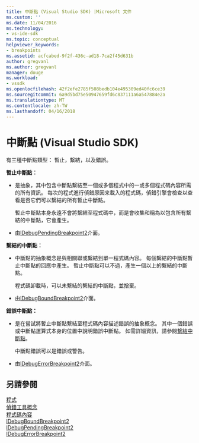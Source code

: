 ```yaml
---
title: 中斷點 (Visual Studio SDK) |Microsoft 文件
ms.custom: ''
ms.date: 11/04/2016
ms.technology:
- vs-ide-sdk
ms.topic: conceptual
helpviewer_keywords:
- breakpoints
ms.assetid: acfcabed-9f2f-436c-ad18-7ca2f45d631b
author: gregvanl
ms.author: gregvanl
manager: douge
ms.workload:
- vssdk
ms.openlocfilehash: 42f2efe2785f508bedb104e495309ed40fc6ce39
ms.sourcegitcommit: 6a9d5bd75e50947659fd6c837111a6a547884e2a
ms.translationtype: MT
ms.contentlocale: zh-TW
ms.lasthandoff: 04/16/2018
---
```

# <a name="breakpoints-visual-studio-sdk"></a>中斷點 (Visual Studio SDK)
有三種中斷點類型： 暫止，繫結，以及錯誤。  
  
 **暫止中斷點：**  
  
-   是抽象，其中包含中斷點繫結至一個或多個程式中的一或多個程式碼內容所需的所有資訊。 每次的程式進行偵錯原因来載入的程式碼，偵錯引擎會檢查以查看是否它們可以繫結的所有暫止中斷點。  
  
     暫止中斷點本身永遠不會將繫結至程式碼中，而是會收集和稱為以包含所有繫結的中斷點，它會產生。  
  
-   由[IDebugPendingBreakpoint2](../../extensibility/debugger/reference/idebugpendingbreakpoint2.md)介面。  
  
 **繫結的中斷點：**  
  
-   中斷點的抽象概念是與相關聯或繫結到單一程式碼內容。 每個繫結的中斷點暫止中斷點的回應中產生。 暫止中斷點可以不過，產生一個以上的繫結的中斷點。  
  
     程式碼卸載時，可以未繫結的繫結的中斷點，並捨棄。  
  
-   由[IDebugBoundBreakpoint2](../../extensibility/debugger/reference/idebugboundbreakpoint2.md)介面。  
  
 **錯誤中斷點：**  
  
-   是在嘗試將暫止中斷點繫結至程式碼內容描述錯誤的抽象概念。 其中一個錯誤或中斷點運算式本身的位置中說明錯誤中斷點。 如需詳細資訊，請參閱[繫結中斷點](../../extensibility/debugger/binding-breakpoints.md)。  
  
     中斷點錯誤可以是錯誤或警告。  
  
-   由[IDebugErrorBreakpoint2](../../extensibility/debugger/reference/idebugerrorbreakpoint2.md)介面。  
  
## <a name="see-also"></a>另請參閱  
 [程式](../../extensibility/debugger/programs.md)   
 [偵錯工具概念](../../extensibility/debugger/debugger-concepts.md)   
 [程式碼內容](../../extensibility/debugger/code-context.md)   
 [IDebugBoundBreakpoint2](../../extensibility/debugger/reference/idebugboundbreakpoint2.md)   
 [IDebugPendingBreakpoint2](../../extensibility/debugger/reference/idebugpendingbreakpoint2.md)   
 [IDebugErrorBreakpoint2](../../extensibility/debugger/reference/idebugerrorbreakpoint2.md)